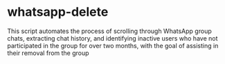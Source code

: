 # whatsapp-delete
This script automates the process of scrolling through WhatsApp group chats, extracting chat history, and identifying inactive users who have not participated in the group for over two months, with the goal of assisting in their removal from the group
